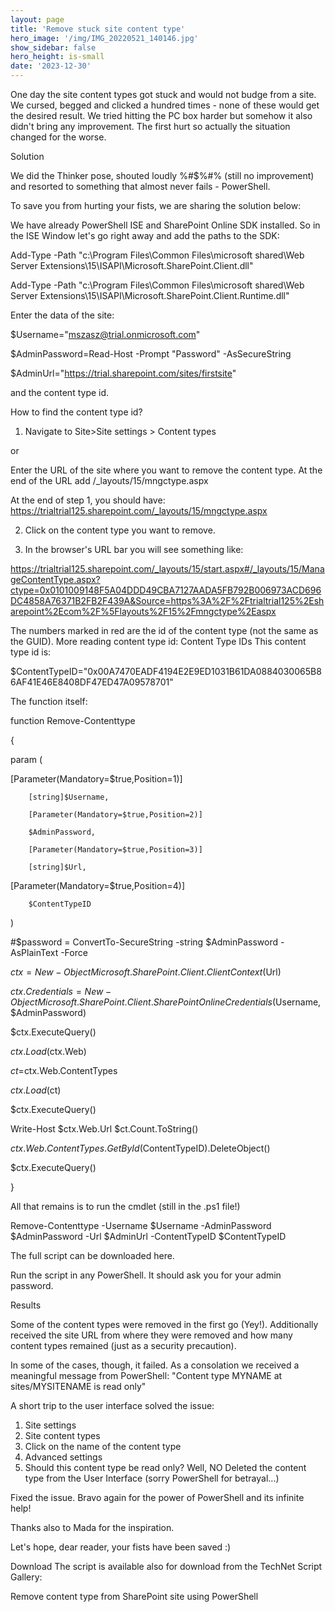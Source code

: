 ```yaml
---
layout: page
title: 'Remove stuck site content type'
hero_image: '/img/IMG_20220521_140146.jpg'
show_sidebar: false
hero_height: is-small
date: '2023-12-30'
---
```




One day the site content types got stuck and would not budge from a site. We cursed, begged and clicked a hundred times - none of these would get the desired result. We tried hitting the PC box harder but somehow it also didn't bring any improvement. The first hurt so actually the situation changed for the worse.

Solution

We did the Thinker pose, shouted loudly %#$%#% (still no improvement) and resorted to something that almost never fails - PowerShell.

To save you from hurting your fists, we are sharing the solution below:

We have already PowerShell ISE and SharePoint Online SDK installed. So in the ISE Window let's go right away and add the paths to the SDK:

Add-Type -Path "c:\Program Files\Common Files\microsoft shared\Web Server Extensions\15\ISAPI\Microsoft.SharePoint.Client.dll"
 
Add-Type -Path "c:\Program Files\Common Files\microsoft shared\Web Server Extensions\15\ISAPI\Microsoft.SharePoint.Client.Runtime.dll"

Enter the data of the site:

$Username="mszasz@trial.onmicrosoft.com"
 
$AdminPassword=Read-Host -Prompt "Password" -AsSecureString
 
$AdminUrl="https://trial.sharepoint.com/sites/firstsite"

and the content type id.

How to find the content type id?
1. Navigate to Site>Site settings > Content types

or

Enter the URL of the site where you want to remove the content type. At the end of the URL add /_layouts/15/mngctype.aspx 

At the end of step 1, you should have: https://trialtrial125.sharepoint.com/_layouts/15/mngctype.aspx

2. Click on the content type you want to remove.


3. In the browser's URL bar you will see something like:

https://trialtrial125.sharepoint.com/_layouts/15/start.aspx#/_layouts/15/ManageContentType.aspx?ctype=0x0101009148F5A04DDD49CBA7127AADA5FB792B006973ACD696DC4858A76371B2FB2F439A&Source=https%3A%2F%2Ftrialtrial125%2Esharepoint%2Ecom%2F%5Flayouts%2F15%2Fmngctype%2Easpx

The numbers marked in red are the id of the content type (not the same as the GUID). More reading content type id: Content Type IDs
This content type id is:

$ContentTypeID="0x00A7470EADF4194E2E9ED1031B61DA0884030065B86AF41E46E8408DF47ED47A09578701"

The function itself:


function Remove-Contenttype
 
{
 
param (
 
  [Parameter(Mandatory=$true,Position=1)]
 
        [string]$Username,
 
        [Parameter(Mandatory=$true,Position=2)]
 
        $AdminPassword,
 
        [Parameter(Mandatory=$true,Position=3)]
 
        [string]$Url,
 
[Parameter(Mandatory=$true,Position=4)]
 
        $ContentTypeID
 
  
 
)
 
#$password = ConvertTo-SecureString -string $AdminPassword -AsPlainText -Force
 
  $ctx=New-Object Microsoft.SharePoint.Client.ClientContext($Url)
 
  $ctx.Credentials = New-Object Microsoft.SharePoint.Client.SharePointOnlineCredentials($Username, $AdminPassword)
 
  $ctx.ExecuteQuery()
 
  
 
 $ctx.Load($ctx.Web)
 
  $ct=$ctx.Web.ContentTypes
 
$ctx.Load($ct)
 
$ctx.ExecuteQuery()
 
Write-Host $ctx.Web.Url $ct.Count.ToString()
 
$ctx.Web.ContentTypes.GetById($ContentTypeID).DeleteObject()
 
$ctx.ExecuteQuery()

}

All that remains is to run the cmdlet (still in the .ps1 file!)

Remove-Contenttype -Username $Username -AdminPassword $AdminPassword -Url $AdminUrl -ContentTypeID $ContentTypeID

The full script can be downloaded here.

Run the script in any PowerShell. It should ask you for your admin password.

Results

 

Some of the content types were removed in the first go (Yey!). Additionally received the site URL from where they were removed and how many content types remained (just as a security precaution).

In some of the cases, though, it failed. As a consolation we received a meaningful message from PowerShell:
"Content type MYNAME at sites/MYSITENAME is read only"

A short trip to the user interface solved the issue:

1. Site settings
2. Site content types
3. Click on the name of the content type
4. Advanced settings
5. Should this content type be read only? Well, NO
Deleted the content type from the User Interface (sorry PowerShell for betrayal...)
 


Fixed the issue. Bravo again for the power of PowerShell and its infinite help!

Thanks also to Mada for the inspiration.

Let's hope, dear reader, your fists have been saved :)


Download
The script is available also for download from the TechNet Script Gallery:

Remove content type from SharePoint site using PowerShell
